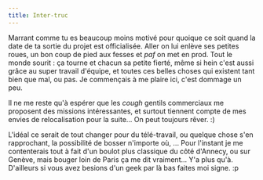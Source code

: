 ```yaml
---
title: Inter-truc
---
```


Marrant comme tu es beaucoup moins motivé pour quoique ce soit quand la date
de ta sortie du projet est officialisée. Aller on lui enlève ses petites
roues, un bon coup de pied aux fesses et *paf* on met en prod. Tout le monde
sourit : ça tourne et chacun sa petite fierté, même si hein c'est aussi grâce
au super travail d'équipe, et toutes ces belles choses qui existent tant bien
que mal, ou pas. Je commençais à me plaire ici, c'est dommage un peu.

Il ne me reste qu'à espérer que les *cough* gentils commerciaux me proposent
des missions intéressantes, et surtout tiennent compte de mes envies de
relocalisation pour la suite... On peut toujours rêver. :)

L'idéal ce serait de tout changer pour du télé-travail, ou quelque chose s'en
rapprochant, la possibilité de bosser n'importe où, ... Pour l'instant je me
contenterais tout à fait d'un boulot plus classique du côté d'Annecy, ou sur
Genève, mais bouger loin de Paris ça me dit vraiment... Y'a plus qu'à.
D'ailleurs si vous avez besions d'un geek par là bas faites moi signe. :p


